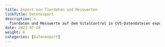 ```yaml
---
title: Export von Tierdaten und Messwerten
linkTitle: Datenexport
description: >
  Tierdaten und Messwerte auf dem VitalControl in CVS-Datendateien exportieren
date: 2023-07-20
weight: 6
categories: [Datenexport]
---
```

